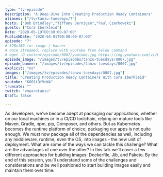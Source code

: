 ```yaml
---
type: "tv-episode"
Description: "A Deep Dive Into Creating Production Ready Containers"
aliases: ["/tv/tanzu-tuesdays/7"]
hosts: ["Bob Brindley","Tiffany Jernigan","Paul Czarkowski"]
guests: ["Cora Iberkleid"]
Date: "2020-05-19T00:00:00-07:00"
PublishDate: "2020-04-01T00:00:00-07:00"
episode: "7"
# 320x180 for image / banner
# once streamed, replace with youtube from below command
# wget -O content/episode/0007/youtube.jpg https://img.youtube.com/vi/K6O1iQf9eW4/mqdefault.jpg
episode_image: "/images/tv/episodes/tanzu-tuesdays/0007.jpg"
episode_banner: "/images/tv/episodes/tanzu-tuesdays/0007.jpg"
explicit: "no"
images: ["/images/tv/episodes/tanzu-tuesdays/0007.jpg"]
title: "Creating Production Ready Containers With Cora Iberkleid"
youtube: "K6O1iQf9eW4"
truncate: ""
twitch: "vmwaretanzu"
Draft: false

---
```


As developers, we’ve become adept at packaging our applications, whether on our local machines or in a CI/CD toolchain, relying on mature tools like Maven, Gradle, npm, pip, Composer, and others. But as Kubernetes becomes the runtime platform of choice, packaging our apps is not quite enough. We must now package all of the dependencies as well, including any middleware, runtime, even the OS, into images - the new unit of deployment. What are some of the ways we can tackle this challenge? What are the advantages of one over the other? In this talk we’ll cover a few different approaches for building images: Dockerfile, Jib, and Paketo. By the end of this session, you’ll understand some of the challenges and considerations and be well positioned to start building images easily and maintain them over time.